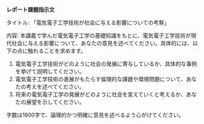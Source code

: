 **レポート課題指示文**

タイトル: 「電気電子工学技術が社会に与える影響についての考察」

内容: 本講義で学んだ電気電子工学の基礎知識をもとに、電気電子工学技術が現代社会に与える影響について、あなたの意見を述べてください。具体的には、以下の点に触れることを求めます。

1. 電気電子工学技術がどのように社会の発展に寄与しているか、具体的な事例を挙げて説明してください。
2. 電気電子工学技術の進展がもたらす倫理的な課題や環境問題について、あなたの考えを述べてください。
3. 将来の電気電子工学の発展がどのように社会を変えていくと考えるか、あなたの展望を示してください。

字数は1600字で、論理的かつ明確に意見を述べるよう心がけてください。